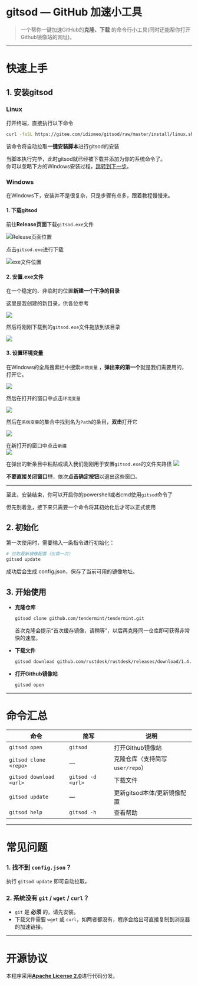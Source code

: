 # gitsod — GitHub 加速小工具

> 一个帮你一键加速GitHub的**克隆、下载** 的命令行小工具(同时还能帮你打开Github镜像站的网址)。  

---

# 快速上手

## 1. 安装gitsod

  
### Linux
打开终端，直接执行以下命令  
```bash
curl -fsSL https://gitee.com/idiomeo/gitsod/raw/master/install/linux.sh | bash  
```  

该命令将自动拉取**一键安装脚本**进行gitsod的安装  

当脚本执行完毕，此时gitsod就已经被下载并添加为你的系统命令了。  
你可以忽略下方的Windows安装过程，[跳转到下一步](##-2.-初始化)。  


### Windows

在Windows下，安装并不是很复杂，只是步骤有点多，跟着教程慢慢来。  

#### 1. 下载gitsod
前往**Release页面**下载`gitsod.exe`文件  

![Release页面位置](./picture/where-is-release.png)  

点击`gitsod.exe`进行下载  

![exe文件位置](./picture/where-is-exe.png)  


#### 2. 安置.exe文件
在一个稳定的、非临时的位置**新建一个干净的目录**   

这里是我创建的新目录，供各位参考  

![](./picture/my-new-menu.png)  

然后将刚刚下载到的`gitsod.exe`文件拖放到该目录  

![](./picture/my-menu.png)  

#### 3. 设置环境变量

在Windows的全局搜索栏中搜索`环境变量` ，**弹出来的第一个**就是我们需要用的，打开它。 

![](./picture/search-path.png)  


然后在打开的窗口中点击`环境变量`  

![](./picture/open-path.png)  

 
然后在`系统变量`的集合中找到名为`Path`的条目，**双击**打开它  

![](./picture/system-path.png)  


在新打开的窗口中点击`新建`    
![](./picture/new-path.png)    

在弹出的新条目中粘贴或填入我们刚刚用于安置`gitsod.exe`的文件夹路径
![](./picture/paste-path.png)    

**不要直接关闭窗口!!!**，依次**点击确定按钮**以退出这些窗口。  

---

至此，安装结束，你可以开启你的powershell或者cmd使用`gitsod`命令了  

但先别着急，接下来只需要一个命令将其初始化后才可以正式使用    



## 2. 初始化
第一次使用时，需要输入一条指令进行初始化：
``` bash
# 拉取最新镜像配置（仅需一次）
gitsod update
```

成功后会生成 config.json，保存了当前可用的镜像地址。

## 3. 开始使用
- **克隆仓库**
  ```bash
  gitsod clone github.com/tendermint/tendermint.git
  ```
  首次克隆会提示“首次缓存镜像，请稍等”，以后再克隆同一仓库即可获得非常快的速度。

- **下载文件**
  ```bash
  gitsod download github.com/rustdesk/rustdesk/releases/download/1.4.0/rustdesk-1.4.0-x86_64.exe
  ```

- **打开Github镜像站**
    ```bash
  gitsod open
  ```

---

# 命令汇总
| 命令 | 简写 | 说明 |
|------|------|------|
| `gitsod open` | `gitsod` | 打开Github镜像站 |
| `gitsod clone <repo>` | — | 克隆仓库（支持简写 `user/repo`） |
| `gitsod download <url>` | `gitsod -d <url>` | 下载文件 |
| `gitsod update` | — | 更新gitsod本体/更新镜像配置 |
| `gitsod help` | `gitsod -h` | 查看帮助 |

---

# 常见问题

### 1. 找不到 `config.json`？
执行 `gitsod update` 即可自动拉取。

### 2. 系统没有 `git` / `wget` / `curl`？
- `git` 是 **必须** 的，请先安装。  
- 下载文件需要 `wget` 或 `curl`，如两者都没有，程序会给出可直接复制到浏览器的加速链接。

---

# 开源协议
本程序采用[**Apache License 2.0**](./LICENSE)进行代码分发。  